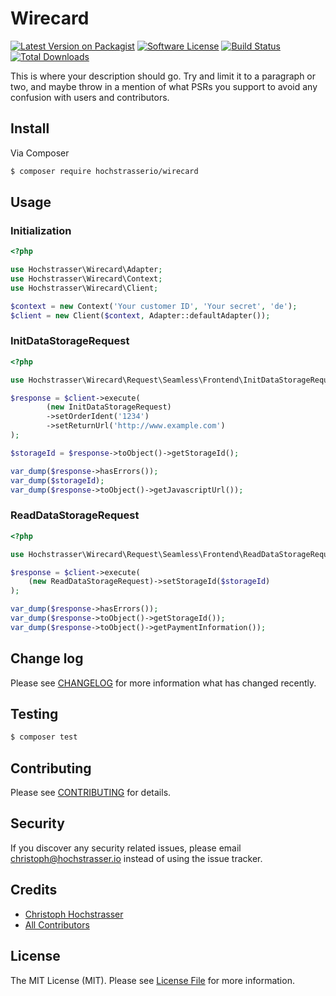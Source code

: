 # Wirecard

[![Latest Version on Packagist][ico-version]][link-packagist]
[![Software License][ico-license]](LICENSE.md)
[![Build Status][ico-travis]][link-travis]
[![Total Downloads][ico-downloads]][link-downloads]

This is where your description should go. Try and limit it to a paragraph or two, and maybe throw in a mention of what
PSRs you support to avoid any confusion with users and contributors.

## Install

Via Composer

``` bash
$ composer require hochstrasserio/wirecard
```

## Usage

### Initialization

``` php
<?php

use Hochstrasser\Wirecard\Adapter;
use Hochstrasser\Wirecard\Context;
use Hochstrasser\Wirecard\Client;

$context = new Context('Your customer ID', 'Your secret', 'de');
$client = new Client($context, Adapter::defaultAdapter());
```

### InitDataStorageRequest

``` php
<?php

use Hochstrasser\Wirecard\Request\Seamless\Frontend\InitDataStorageRequest;

$response = $client->execute(
        (new InitDataStorageRequest)
        ->setOrderIdent('1234')
        ->setReturnUrl('http://www.example.com')
);

$storageId = $response->toObject()->getStorageId();

var_dump($response->hasErrors());
var_dump($storageId);
var_dump($response->toObject()->getJavascriptUrl());
```

### ReadDataStorageRequest

``` php
<?php

use Hochstrasser\Wirecard\Request\Seamless\Frontend\ReadDataStorageRequest;

$response = $client->execute(
    (new ReadDataStorageRequest)->setStorageId($storageId)
);

var_dump($response->hasErrors());
var_dump($response->toObject()->getStorageId());
var_dump($response->toObject()->getPaymentInformation());
```

## Change log

Please see [CHANGELOG](CHANGELOG.md) for more information what has changed recently.

## Testing

``` bash
$ composer test
```

## Contributing

Please see [CONTRIBUTING](CONTRIBUTING.md) for details.

## Security

If you discover any security related issues, please email christoph@hochstrasser.io instead of using the issue tracker.

## Credits

- [Christoph Hochstrasser][link-author]
- [All Contributors][link-contributors]

## License

The MIT License (MIT). Please see [License File](LICENSE.md) for more information.

[ico-version]: https://img.shields.io/packagist/v/hochstrasserio/wirecard.svg?style=flat-square
[ico-license]: https://img.shields.io/badge/license-MIT-brightgreen.svg?style=flat-square
[ico-travis]: https://img.shields.io/travis/hochstrasserio/wirecard/master.svg?style=flat-square
[ico-downloads]: https://img.shields.io/packagist/dt/hochstrasserio/wirecard.svg?style=flat-square

[link-packagist]: https://packagist.org/packages/hochstrasserio/wirecard
[link-travis]: https://travis-ci.org/hochstrasserio/wirecard
[link-downloads]: https://packagist.org/packages/hochstrasserio/wirecard
[link-author]: https://github.com/CHH
[link-contributors]: ../../contributors
